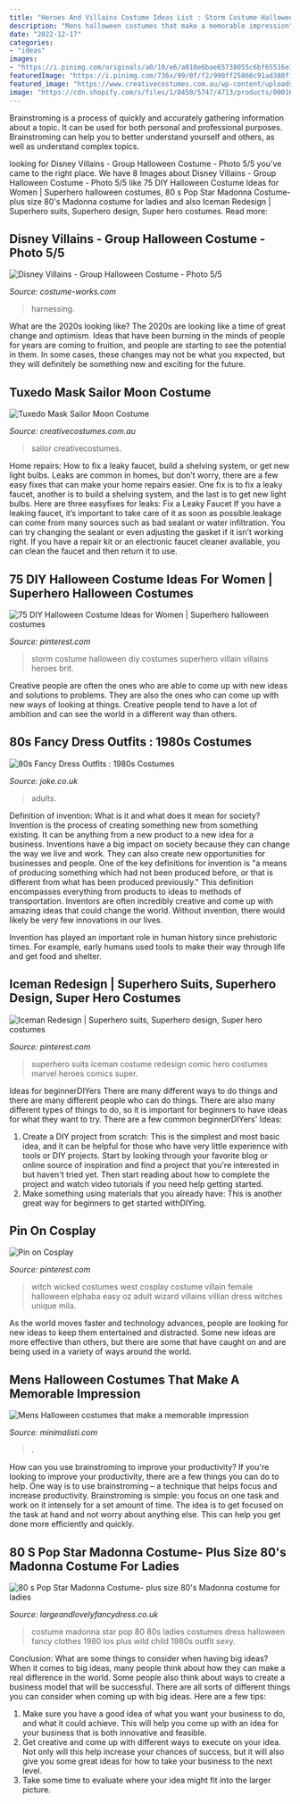 ```yaml
---
title: "Heroes And Villains Costume Ideas List : Storm Costume Halloween Diy Costumes Superhero Villain Villains Heroes Brit"
description: "Mens halloween costumes that make a memorable impression"
date: "2022-12-17"
categories:
- "ideas"
images:
- "https://i.pinimg.com/originals/a0/10/e6/a010e6bae65738055c6bf65516e1c6a4.jpg"
featuredImage: "https://i.pinimg.com/736x/99/0f/f2/990ff25866c91ad388f1ffcc95e595a1.jpg"
featured_image: "https://www.creativecostumes.com.au/wp-content/uploads/2017/03/tuxedo-mask-768x1024.jpg"
image: "https://cdn.shopify.com/s/files/1/0450/5747/4713/products/00016326p.png?v=1619578067"
---
```



Brainstroming is a process of quickly and accurately gathering information about a topic. It can be used for both personal and professional purposes. Brainstroming can help you to better understand yourself and others, as well as understand complex topics.

	

		
looking for Disney Villains - Group Halloween Costume - Photo 5/5 you've came to the right place. We have 8 Images about Disney Villains - Group Halloween Costume - Photo 5/5 like 75 DIY Halloween Costume Ideas for Women | Superhero halloween costumes, 80 s Pop Star Madonna Costume- plus size 80&#039;s Madonna costume for ladies and also Iceman Redesign | Superhero suits, Superhero design, Super hero costumes. Read more:
		
    
## Disney Villains - Group Halloween Costume - Photo 5/5

<img loading=lazy src="https://photos.costume-works.com/full/disney_villains4.jpg" onerror="this.onerror=null;this.src='https://tse1.mm.bing.net/th?id=OIP.B8C56rs3d8cKLGF2l526mAHaFj&amp;pid=15.1';" alt="Disney Villains - Group Halloween Costume - Photo 5/5">

_Source: costume-works.com_

>harnessing. 

	

What are the 2020s looking like?
The 2020s are looking like a time of great change and optimism. Ideas that have been burning in the minds of people for years are coming to fruition, and people are starting to see the potential in them. In some cases, these changes may not be what you expected, but they will definitely be something new and exciting for the future.

    
## Tuxedo Mask Sailor Moon Costume

<img loading=lazy src="https://www.creativecostumes.com.au/wp-content/uploads/2017/03/tuxedo-mask-768x1024.jpg" onerror="this.onerror=null;this.src='https://tse1.mm.bing.net/th?id=OIP.8U6v07Z7IeBgRcD1dnVagAHaJ4&amp;pid=15.1';" alt="Tuxedo Mask Sailor Moon Costume">

_Source: creativecostumes.com.au_

>sailor creativecostumes. 

	

Home repairs: How to fix a leaky faucet, build a shelving system, or get new light bulbs.
Leaks are common in homes, but don’t worry, there are a few easy fixes that can make your home repairs easier. One fix is to fix a leaky faucet, another is to build a shelving system, and the last is to get new light bulbs. Here are three easyfixes for leaks: 
Fix a Leaky Faucet
If you have a leaking faucet, it’s important to take care of it as soon as possible.leakage can come from many sources such as bad sealant or water infiltration. You can try changing the sealant or even adjusting the gasket if it isn’t working right. If you have a repair kit or an electronic faucet cleaner available, you can clean the faucet and then return it to use.

    
## 75 DIY Halloween Costume Ideas For Women | Superhero Halloween Costumes

<img loading=lazy src="https://i.pinimg.com/736x/99/0f/f2/990ff25866c91ad388f1ffcc95e595a1.jpg" onerror="this.onerror=null;this.src='https://tse2.mm.bing.net/th?id=OIP.YYGd9bF9lgC-RLMpqRpbDgHaLH&amp;pid=15.1';" alt="75 DIY Halloween Costume Ideas for Women | Superhero halloween costumes">

_Source: pinterest.com_

>storm costume halloween diy costumes superhero villain villains heroes brit. 

	

Creative people are often the ones who are able to come up with new ideas and solutions to problems. They are also the ones who can come up with new ways of looking at things. Creative people tend to have a lot of ambition and can see the world in a different way than others.

    
## 80s Fancy Dress Outfits : 1980s Costumes

<img loading=lazy src="https://cdn.shopify.com/s/files/1/0450/5747/4713/products/00016326p.png?v=1619578067" onerror="this.onerror=null;this.src='https://tse1.mm.bing.net/th?id=OIP.Bd51w--f7Vv4IgLIZkSTDgHaLv&amp;pid=15.1';" alt="80s Fancy Dress Outfits : 1980s Costumes">

_Source: joke.co.uk_

>adults. 

	

Definition of invention: What is it and what does it mean for society?
Invention is the process of creating something new from something existing. It can be anything from a new product to a new idea for a business. Inventions have a big impact on society because they can change the way we live and work. They can also create new opportunities for businesses and people.
One of the key definitions for invention is "a means of producing something which had not been produced before, or that is different from what has been produced previously." This definition encompasses everything from products to ideas to methods of transportation. Inventors are often incredibly creative and come up with amazing ideas that could change the world. Without invention, there would likely be very few innovations in our lives.

Invention has played an important role in human history since prehistoric times. For example, early humans used tools to make their way through life and get food and shelter.

    
## Iceman Redesign | Superhero Suits, Superhero Design, Super Hero Costumes

<img loading=lazy src="https://i.pinimg.com/736x/53/06/19/5306199250f55156df660649a6c90c6d.jpg" onerror="this.onerror=null;this.src='https://tse4.mm.bing.net/th?id=OIP.wz7VRVBrb4BBnbwSFFJTUgHaNK&amp;pid=15.1';" alt="Iceman Redesign | Superhero suits, Superhero design, Super hero costumes">

_Source: pinterest.com_

>superhero suits iceman costume redesign comic hero costumes marvel heroes comics super. 

	

Ideas for beginnerDIYers
There are many different ways to do things and there are many different people who can do things. There are also many different types of things to do, so it is important for beginners to have ideas for what they want to try. There are a few common beginnerDIYers' Ideas: 
1. Create a DIY project from scratch: This is the simplest and most basic idea, and it can be helpful for those who have very little experience with tools or DIY projects. Start by looking through your favorite blog or online source of inspiration and find a project that you're interested in but haven't tried yet. Then start reading about how to complete the project and watch video tutorials if you need help getting started. 
2. Make something using materials that you already have: This is another great way for beginners to get started withDIYing.

    
## Pin On Cosplay

<img loading=lazy src="https://i.pinimg.com/originals/a0/10/e6/a010e6bae65738055c6bf65516e1c6a4.jpg" onerror="this.onerror=null;this.src='https://tse3.mm.bing.net/th?id=OIP.kJW8s7Zf98fEGsocn8fo9gHaLH&amp;pid=15.1';" alt="Pin on Cosplay">

_Source: pinterest.com_

>witch wicked costumes west cosplay costume villain female halloween elphaba easy oz adult wizard villains villian dress witches unique mila. 

	

As the world moves faster and technology advances, people are looking for new ideas to keep them entertained and distracted. Some new ideas are more effective than others, but there are some that have caught on and are being used in a variety of ways around the world.

    
## Mens Halloween Costumes That Make A Memorable Impression

<img loading=lazy src="https://deavita.net/wp-content/uploads/2014/09/cool-mens-halloween-costumes-ideaa-madhatter-alice-wonderland.jpg" onerror="this.onerror=null;this.src='https://tse2.mm.bing.net/th?id=OIP.hu6jGOA7LdCH-bjVlXXAmAHaJQ&amp;pid=15.1';" alt="Mens Halloween costumes that make a memorable impression">

_Source: minimalisti.com_

>. 

	

How can you use brainstroming to improve your productivity?
If you're looking to improve your productivity, there are a few things you can do to help. One way is to use brainstroming – a technique that helps focus and increase productivity. Brainstroming is simple: you focus on one task and work on it intensely for a set amount of time. The idea is to get focused on the task at hand and not worry about anything else. This can help you get done more efficiently and quickly.

    
## 80 S Pop Star Madonna Costume- Plus Size 80&#039;s Madonna Costume For Ladies

<img loading=lazy src="http://www.largeandlovelyfancydress.co.uk/ekmps/shops/largeand/images/80-s-pop-star-madonna-costume-2508-p.jpg" onerror="this.onerror=null;this.src='https://tse2.mm.bing.net/th?id=OIP.FeAB6bm7txQ1_y7h1OpqdwHaNF&amp;pid=15.1';" alt="80 s Pop Star Madonna Costume- plus size 80&#039;s Madonna costume for ladies">

_Source: largeandlovelyfancydress.co.uk_

>costume madonna star pop 80 80s ladies costumes dress halloween fancy clothes 1980 los plus wild child 1980s outfit sexy. 

	

Conclusion: What are some things to consider when having big ideas?
When it comes to big ideas, many people think about how they can make a real difference in the world. Some people also think about ways to create a business model that will be successful. There are all sorts of different things you can consider when coming up with big ideas. Here are a few tips: 
1) Make sure you have a good idea of what you want your business to do, and what it could achieve. This will help you come up with an idea for your business that is both innovative and feasible. 
2) Get creative and come up with different ways to execute on your idea. Not only will this help increase your chances of success, but it will also give you some great ideas for how to take your business to the next level. 
3) Take some time to evaluate where your idea might fit into the larger picture.

